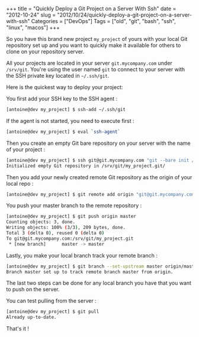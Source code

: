 +++
title = "Quickly Deploy a Git Project on a Server With Ssh"
date = "2012-10-24"
slug = "2012/10/24/quickly-deploy-a-git-project-on-a-server-with-ssh"
Categories = ["DevOps"]
Tags = ["old", "git", "bash", "ssh", "linux", "macos"]
+++

So you have this brand new project `my_project` of yours with your local Git
repository set up and you want to quickly make it available for others to clone
on your repository server.

All your projects are located in your server `git.mycompany.com` under
`/srv/git`. You're using the user named `git` to connect to your server with the
SSH private key located in `~/.ssh/git`.

Here is the quickest way to deploy your project:

<!-- More -->

You first add your SSH key to the SSH agent :

```sh
[antoine@dev my_project] $ ssh-add ~/.ssh/git
```

If the agent is not started, you need to execute first :

```sh
[antoine@dev my_project] $ eval `ssh-agent`
```

Then you create an empty Git bare repository on your server with the name of
your project :

```sh
[antoine@dev my_project] $ ssh git@git.mycompany.com "git --bare init /srv/git/$(basename $(pwd)).git"
Initialized empty Git repository in /srv/git/my_project.git/
```

Then you add your newly created remote Git repository as the origin of your
local repo :

```sh
[antoine@dev my_project] $ git remote add origin "git@git.mycompany.com:/srv/git/$(basename $(pwd)).git"
```

You push your master branch to the remote repository :

```sh
[antoine@dev my_project] $ git push origin master
Counting objects: 3, done.
Writing objects: 100% (3/3), 209 bytes, done.
Total 3 (delta 0), reused 0 (delta 0)
To git@git.mycompany.com:/srv/git/my_project.git
 * [new branch]      master -> master
```

Lastly, you make your local branch track your remote branch :

```sh
[antoine@dev my_project] $ git branch --set-upstream master origin/master
Branch master set up to track remote branch master from origin.
```

The last two steps can be done for any local branch you have that you want to
push on the server.

You can test pulling from the server :

```sh
[antoine@dev my_project] $ git pull
Already up-to-date.
```

That's it !
